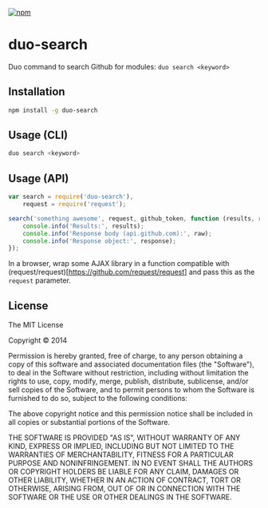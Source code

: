 [![npm](https://img.shields.io/npm/v/duo-search.svg)](https://www.npmjs.com/package/duo-search)

# duo-search
Duo command to search Github for modules: `duo search <keyword>`

## Installation
```sh
npm install -g duo-search
```

## Usage (CLI)
```sh
duo search <keyword>
```

## Usage (API)
```JavaScript
var search = require('duo-search'),
	request = require('request');

search('something awesome', request, github_token, function (results, raw, response) {
	console.info('Results:', results);
	console.info('Response body (api.github.com):', raw);
	console.info('Response object:', response);
});
```
In a browser, wrap some AJAX library in a function compatible with (request/request)[https://github.com/request/request] and pass this as the `request` parameter.

## License

The MIT License

Copyright &copy; 2014

Permission is hereby granted, free of charge, to any person obtaining a copy of this software and associated documentation files (the "Software"), to deal in the Software without restriction, including without limitation the rights to use, copy, modify, merge, publish, distribute, sublicense, and/or sell copies of the Software, and to permit persons to whom the Software is furnished to do so, subject to the following conditions:

The above copyright notice and this permission notice shall be included in all copies or substantial portions of the Software.

THE SOFTWARE IS PROVIDED "AS IS", WITHOUT WARRANTY OF ANY KIND, EXPRESS OR IMPLIED, INCLUDING BUT NOT LIMITED TO THE WARRANTIES OF MERCHANTABILITY, FITNESS FOR A PARTICULAR PURPOSE AND NONINFRINGEMENT. IN NO EVENT SHALL THE AUTHORS OR COPYRIGHT HOLDERS BE LIABLE FOR ANY CLAIM, DAMAGES OR OTHER LIABILITY, WHETHER IN AN ACTION OF CONTRACT, TORT OR OTHERWISE, ARISING FROM, OUT OF OR IN CONNECTION WITH THE SOFTWARE OR THE USE OR OTHER DEALINGS IN THE SOFTWARE.
